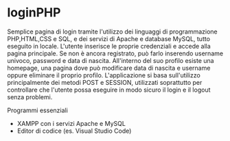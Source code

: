 # loginPHP
Semplice pagina di login tramite l'utilizzo dei linguaggi di programmazione PHP,HTML,CSS e SQL, e dei servizi di Apache e database MySQL, tutto eseguito in locale.
L'utente inserisce le proprie credenziali e accede alla pagina principale. Se non è ancora registrato, può farlo inserendo username univoco, password e data di nascita. All'interno del suo profilo esiste una homepage, una pagina dove può modificare data di nascita e username oppure eliminare il proprio profilo.
L'applicazione si basa sull'utilizzo principalmente dei metodi POST e SESSION, utilizzati soprattutto per controllare che l'utente possa eseguire in modo sicuro il login e il logout senza problemi.

Programmi essenziali

- XAMPP con i servizi Apache e MySQL
- Editor di codice (es. Visual Studio Code)
